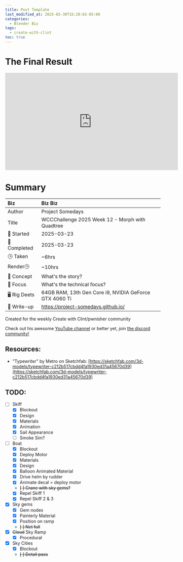 ```yaml
---
title: Post Template
last_modified_at: 2025-03-30T16:20:02-05:00
categories:
  - Blender Biz
tags:
  - create-with-clint
toc: true
---
```


# The Final Result

<iframe width="560" height="315" src="https://www.youtube.com/embed/oeUlQQiIs8o" title="YouTube video player" frameborder="0" allow="accelerometer; autoplay; clipboard-write; encrypted-media; gyroscope; picture-in-picture; web-share" referrerpolicy="strict-origin-when-cross-origin" allowfullscreen></iframe>

# Summary

| Biz             | Biz Biz                               |
|:--------        | :---------                                |
| Author          | Project Somedays                      |
| Title           | WCCChallenge 2025 Week 12 - Morph with Quadtree |
| 📅 Started      | 2025-03-23        |
| 📅 Completed    | 2025-03-23        |
| 🕒 Taken        | ~6hrs                                  |
| Render🕒        | ~10hrs          |
| 🤯 Concept      | What's the story?        |
| 🔎 Focus        | What's the technical focus?       |
| 🖥️ Rig Deets    | 64GB RAM, 13th Gen Core i9, NVIDIA GeForce GTX 4060 Ti |
| 📔 Write-up     | https://project-somedays.github.io/ |

Created for the weekly Create with Clint/pwnisher community

Check out his awesome [YouTube channel](https://www.youtube.com/c/pwnisher) or better yet, join [the discord community!](https://discord.com/channels/673719770410909696/688444060737994785/922141725944872980)

## Resources:
- "Typewriter" by Metro on Sketchfab: [https://sketchfab.com/3d-models/typewriter-c212b517cbdd4fa1930ed31a45670d39](https://sketchfab.com/3d-models/typewriter-c212b517cbdd4fa1930ed31a45670d39)


## TODO:
- [ ] Skiff
  - [x] Blockout
  - [x] Design
  - [x] Materials
  - [x] Animation
  - [x] Sail Appearance
  - [ ] Smoke Sim?
- [ ] Boat
  - [x] Blockout
  - [x] Deploy Motor
  - [x] Materials
  - [x] Design
  - [x] Balloon Animated Material
  - [x] Drive helm by rudder
  - [x] Animate decal = deploy motor
  - ~~[ ] Crane with sky gems?~~
  - [x] Repel Skiff 1
  - [x] Repel Skiff 2 & 3
- [x] Sky gems
  - [x] Gem nodes
  - [x] Painterly Material
  - [x] Position on ramp 
  - ~~[ ] Net full~~
- [x] ~~Cloud~~ Sky Ramp
  - [x] Procedural
- [x] Sky Cities
  - [x] Blockout
  - ~~[ ] Detail pass~~ 

